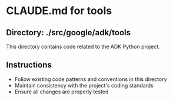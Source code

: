 # CLAUDE.md for tools

## Directory: ./src/google/adk/tools

This directory contains code related to the ADK Python project.

## Instructions
- Follow existing code patterns and conventions in this directory
- Maintain consistency with the project's coding standards
- Ensure all changes are properly tested
